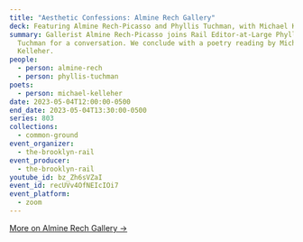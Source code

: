 ```yaml
---
title: "Aesthetic Confessions: Almine Rech Gallery"
deck: Featuring Almine Rech-Picasso and Phyllis Tuchman, with Michael Kelleher
summary: Gallerist Almine Rech-Picasso joins Rail Editor-at-Large Phyllis
  Tuchman for a conversation. We conclude with a poetry reading by Michael
  Kelleher.
people:
  - person: almine-rech
  - person: phyllis-tuchman
poets:
  - person: michael-kelleher
date: 2023-05-04T12:00:00-0500
end_date: 2023-05-04T13:30:00-0500
series: 803
collections:
  - common-ground
event_organizer:
  - the-brooklyn-rail
event_producer:
  - the-brooklyn-rail
youtube_id: bz_Zh6sVZaI
event_id: recUVv4OfNEIcIOi7
event_platform:
  - zoom
---
```

[M﻿ore on Almine Rech Gallery →](https://www.alminerech.com/)